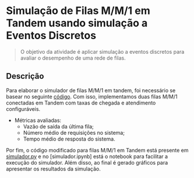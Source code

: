 # Simulação de Filas M/M/1 em Tandem usando simulação a Eventos Discretos

> O objetivo da atividade é aplicar simulação a eventos discretos para avaliar o desempenho de uma rede de filas.

## Descrição 

Para elaborar o simulador de filas M/M/1 em tandem, foi necessário se basear no seguinte [código](https://drive.google.com/file/d/1O5UrmUp9KjpCUU49s4hwZK2n9ZPd_y-v/view). Com isso, implementamos duas filas M/M/1 conectadas em Tandem com taxas de chegada e atendimento configuráveis.

- Métricas avaliadas:
  - Vazão de saída da última fila;
  - Número médio de requisições no sistema;
  - Tempo médio de resposta do sistema.

Por fim, o código modificado para filas M/M/1 em Tandem está presente em [simulador.py](./simulador.py) e no [simulador.ipynb] está o notebook para facilitar a execução do simulador. Além disso, ao final é gerado gráficos para apresentar os resultados da simulação.